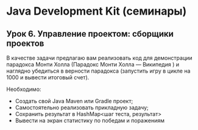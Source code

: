 # Java Development Kit (семинары)

## Урок 6. Управление проектом: сборщики проектов
В качестве задачи предлагаю вам реализовать код для демонстрации парадокса Монти Холла (Парадокс Монти Холла — Википедия ) и наглядно убедиться в верности парадокса (запустить игру в цикле на 1000 и вывести итоговый счет).

Необходимо:
* Создать свой Java Maven или Gradle проект;
* Самостоятельно реализовать прикладную задачу;
* Сохранить результат в HashMap<шаг теста, результат>
* Вывести на экран статистику по победам и поражениям